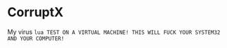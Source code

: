 # CorruptX
My virus
``lua
TEST ON A VIRTUAL MACHINE! THIS WILL FUCK YOUR SYSTEM32 AND YOUR COMPUTER!
``
